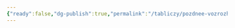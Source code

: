 ```yaml
---
{"ready":false,"dg-publish":true,"permalink":"/tabliczy/pozdnee-vozrozhdenie/tajnaya-vecherya/","dgPassFrontmatter":true}
---
```



